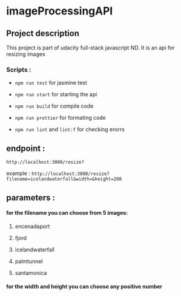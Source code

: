 # imageProcessingAPI

## Project description

This project is part of udacity full-stack javascript ND. It is an api for resizing images


### Scripts :

- `npm run test` for jasmine test

- `npm run start` for starting the api

- `npm run build` for compile code

- `npm run prettier` for formating code

- `npm run lint` and `lint:f` for checking erorrs


## endpoint :

`http://localhost:3000/resize?`

example : `http://localhost:3000/resize?filename=icelandwaterfall&width=&height=200`

## parameters :

#### for the filename you can choose from 5 images:

1. encenadaport

2. fjord

3. icelandwaterfall

4. palmtunnel

5. santamonica


#### for the width and height you can choose any positive number

